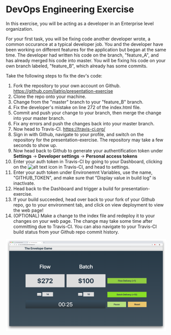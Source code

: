 # DevOps Engineering Exercise

In this exercise, you will be acting as a developer in an Enterprise level
organization.

For your first task, you will be fixing code another developer wrote, a
common occurance at a typical developer job. You and the developer have been
working on different features for the application but began at the same time.
The developer had written his code on the branch, "feature_A", 
and has already merged his code into master. You will be fixing his code 
on your own branch labeled, "feature_B", which already has some commits.

Take the following steps to fix the dev's code:
1. Fork the repository to your own account on Github.
  <https://github.com/liatrio/presentation-exercise>
2. Clone the repo onto your machine.
3. Change from the "master" branch to your "feature_B" branch.
4. Fix the developer's mistake on line 272 of the index.html file.
5. Commit and push your change to your branch, then merge the change into your
master branch.
6. Fix any errors and push the changes back into your master branch.
7. Now head to Travis-CI.
  <https://travis-ci.org/>
8. Sign in with Github, navigate to your profile, and switch on the repository
for the presentation-exercise. The repository may take a few seconds to show up.
9. Now head back to Github to generate your authentification token under
  __Settings__ -> __Developer settings__ -> __Personal access tokens__
10. Enter your auth token in Travis-CI by going to your Dashboard, clicking on
the ![alt text](https://github.com/liatrio/presentation-exercise/blob/master/Icon.png "travis-icon") icon in Travis-CI,
and head to settings.
11. Enter your auth token under Environemnt Variables, use the name,
"GITHUB_TOKEN", and make sure that "Display value in build log" is inactivate. 
12. Head back to the Dashboard and trigger a build for presentation-exercise.
13. If your build succeeded, head over back to your fork of your Github repo,
go to your environment tab, and click on view deployment to view the web page!
14. (OPTIONAL) Make a change to the index file and redeploy it to your changes
on your web page. The change may take some time after committing due to
Travis-CI. You can also navigate to your Travis-CI build status from your
Github repo commit history.


![alt text](screenshot.png)



